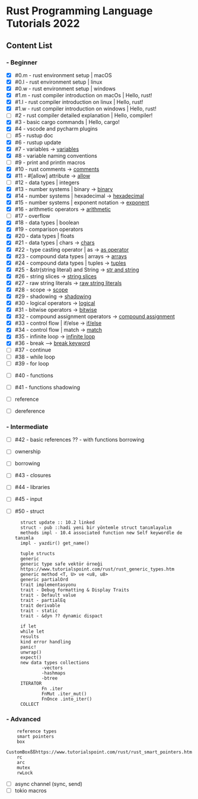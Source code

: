 # Rust Programming Language Tutorials 2022

## Content List

### - Beginner

- [x] #0.m - rust environment setup | macOS
- [x] #0.l - rust environment setup | linux
- [x] #0.w - rust environment setup | windows
- [x] #1.m - rust compiler introduction on macOs | Hello, rust!
- [x] #1.l - rust compiler introduction on linux | Hello, rust!
- [x] #1.w - rust compiler introduction on windows | Hello, rust!
- [ ] #2 - rust compiler detailed explanation | Hello, compiler!
- [x] #3 - basic cargo commands | Hello, cargo!
- [x] #4 - vscode and pycharm plugins
- [ ] #5 - rustup doc
- [x] #6 - rustup update
- [x] #7 - variables -> [variables](variables)
- [x] #8 - variable naming conventions
- [ ] #9 - print and println macros
- [x] #10 - rust comments -> [comments](comments)
- [x] #11 - #[allow] attribute -> [allow](allow)
- [ ] #12 - data types | integers
- [x] #13 - number systems | binary -> [binary](binary)
- [x] #14 - number systems | hexadecimal -> [hexadecimal](hexadecimal)
- [x] #15 - number systems | exponent notation -> [exponent](exponent)
- [x] #16 - arithmetic operators -> [arithmetic](arithmetic)
- [ ] #17 - overflow
- [x] #18 - data types | boolean
- [x] #19 - comparison operators
- [x] #20 - data types | floats
- [x] #21 - data types | chars -> [chars](chars)
- [x] #22 - type casting operator | as -> [as operator](as_operator)
- [x] #23 - compound data types | arrays -> [arrays](arrays)
- [x] #24 - compound data types | tuples -> [tuples](tuples)
- [x] #25 - &str(string literal) and String -> [str and string](str_and_string)
- [x] #26 - string slices -> [string slices](string_slices)
- [x] #27 - raw string literals -> [raw string literals](raw_string_literal)
- [x] #28 - scope -> [scope](scope)
- [x] #29 - shadowing -> [shadowing](shadowing)
- [x] #30 - logical operators -> [logical](logical)
- [x] #31 - bitwise operators -> [bitwise](bitwise)
- [x] #32 - compound assignment operators -> [compound assignment](compound_assignment)
- [x] #33 - control flow | if/else -> [if/else](if_else)
- [x] #34 - control flow | match -> [match](match_example)
- [x] #35 - infinite loop -> [infinite loop](infinite_loop)
- [x] #36 - break --> [break keyword](break_keyword/src/main.rs)
- [ ] #37 - continue
- [ ] #38 - while loop
- [ ] #39 - for loop
<!--
- [ ] let ile loop, match değişken oluşturma
- [ ] for loop Strings string literal
// https://www.educative.io/answers/what-is-stringchars-in-rust -->
- [ ] #40 - functions
- [ ] #41 - functions shadowing

- [ ] reference
- [ ] dereference 
### - Intermediate
<!-- linked learn 6.7-->
- [ ] #42 - basic references ?? - with functions borrowing
<!-- // belki 42 ye aktarılır ownership başlanabilir -->
- [ ] ownership
<!--
https://www.tutorialspoint.com/rust/rust_file_input_output.htm
-->     
- [ ] borrowing
- [ ] #43 - closures
- [ ] #44 - libraries
- [ ] #45 - input

- [ ] #50 - struct 


        struct update :: 10.2 linked
        struct - pub ::hadi yeni bir yöntemle struct tanımlayalım
        methods impl - 10.4 associated function new Self keywordle de tanımla
        impl - yazdir() get_name()

        tuple structs
        generic 
        generic type safe vektör örneği
        https://www.tutorialspoint.com/rust/rust_generic_types.htm
        generic method <T, U> ve <u8, u8>
        generic partialOrd
        trait implementasyonu
        trait - Debug formatting & Display Traits
        trait - Default value
        trait - partialEq
        trait derivable
        trait - static
        trait - &dyn ?? dynamic dispact
     <!--aynı video olabilir -   trait - dyn shortway
            aynı -  trait - dyn impl keyword shortway
        
        MODULES
        
        lifetimes
       - [ ] constants | const, static
        enums
        enum function
        options -- https://www.linkedin.com/learning/rust-essential-training/3145782?autoSkip=true&autoplay=true&resume=false   matching Option<T>
        -->
        
        if let
        while let
        results
        kind error handling
        panic!
        unwrap()
        expect()
        new data types collections
                -vectors 
                -hashmaps
                -btree
        ITERATOR
                Fn .iter
                FnMut .iter_mut()
                FnOnce .into_iter()
        COLLECT



### - Advanced
        reference types
        smart pointers
        box
        CustomBoxßßhttps://www.tutorialspoint.com/rust/rust_smart_pointers.htm
        rc
        arc
        mutex
        rwLock
- [ ] async
        channel (sync, send)
- [ ] tokio
        macros
<!--
- [ ] 
- [ ]
- [ ]
- [ ]
- [ ]
- [ ]
- [ ]
- [ ]
- [ ]
- [ ]
- [ ]
- [ ]
- [ ]
- [ ]
- [ ]
- [ ]
- [ ]
- [ ]
- [ ]
- [ ]
- [ ]
- [ ]
- [ ]
- [ ]
- [ ]
- [ ]
- [ ]
- [ ]
- [ ]
- [ ]
- [ ]

-->
